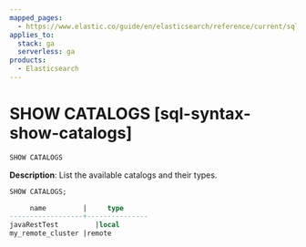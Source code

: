 ```yaml
---
mapped_pages:
  - https://www.elastic.co/guide/en/elasticsearch/reference/current/sql-syntax-show-catalogs.html
applies_to:
  stack: ga
  serverless: ga
products:
  - Elasticsearch
---
```


# SHOW CATALOGS [sql-syntax-show-catalogs]

```sql
SHOW CATALOGS
```

**Description**: List the available catalogs and their types.

```sql
SHOW CATALOGS;

     name         |     type
------------------+---------------
javaRestTest         |local
my_remote_cluster |remote
```


